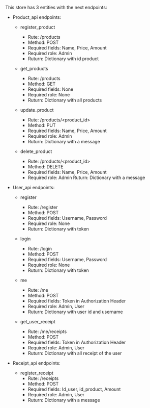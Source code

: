 This store has 3 entities with the next endpoints:

- Product_api endpoints:

  - register_product

    - Rute: /products
    - Method: POST
    - Required fields: Name, Price, Amount
    - Required role: Admin
    - Ruturn: Dictionary with id product

  - get_products

    - Rute: /products
    - Method: GET
    - Required fields: None
    - Required role: None
    - Ruturn: Dictionary with all products

  - update_product

    - Rute: /products/<product_id>
    - Method: PUT
    - Required fields: Name, Price, Amount
    - Required role: Admin
    - Ruturn: Dictionary with a message

  - delete_product

    - Rute: /products/<product_id>
    - Method: DELETE
    - Required fields: Name, Price, Amount
    - Required role: Admin
    Ruturn: Dictionary with a message

- User_api endpoints:
    - register 
        - Rute: /register
        - Method: POST
        - Required fields: Username, Password
        - Required role: None
        - Ruturn: Dictionary with token

    - login
        - Rute: /login
        - Method: POST
        - Required fields: Username, Password
        - Required role: None
        - Ruturn: Dictionary with token

    - me
        - Rute: /me
        - Method: POST
        - Required fields: Token in Authorization Header
        - Required role: Admin, User
        - Ruturn: Dictionary with user id and username

    - get_user_receipt
        - Rute: /me/receipts
        - Method: POST
        - Required fields: Token in Authorization Header
        - Required role: Admin, User
        - Ruturn: Dictionary with all receipt of the user

- Receipt_api endpoints:
    - register_receipt
        - Rute: /receipts
        - Method: POST
        - Required fields: Id_user, id_product, Amount
        - Required role: Admin, User
        - Ruturn: Dictionary with a message